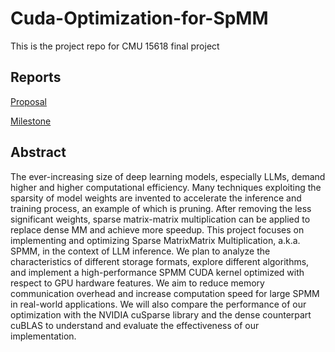 # Cuda-Optimization-for-SpMM
This is the project repo for CMU 15618 final project

## Reports
[Proposal](reports/proposal.pdf)

[Milestone](reports/milestone.pdf)


## Abstract
The ever-increasing size of deep learning models, especially LLMs, demand
higher and higher computational efficiency. Many techniques exploiting the
sparsity of model weights are invented to accelerate the inference and training
process, an example of which is pruning. After removing the less significant
weights, sparse matrix-matrix multiplication can be applied to replace dense MM
and achieve more speedup. This project focuses on implementing and optimizing
Sparse MatrixMatrix Multiplication, a.k.a. SPMM, in the context of LLM
inference. We plan to analyze the characteristics of different storage formats,
explore different algorithms, and implement a high-performance SPMM CUDA kernel
optimized with respect to GPU hardware features. We aim to reduce memory
communication overhead and increase computation speed for large SPMM in
real-world applications. We will also compare the performance of our
optimization with the NVIDIA cuSparse library and the dense counterpart
cuBLAS to understand and evaluate the effectiveness of our implementation.
